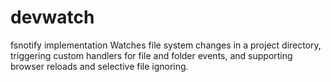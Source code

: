 # devwatch

fsnotify implementation Watches file system changes in a project directory, triggering custom handlers for file and folder events, and supporting browser reloads and selective file ignoring.
